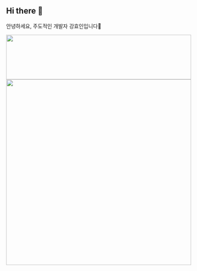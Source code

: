 ## Hi there 👋
안녕하세요, 주도적인 개발자 강효인입니다🌱

<!--
**hyoinkang/hyoinkang** is a ✨ _special_ ✨ repository because its `README.md` (this file) appears on your GitHub profile.

Here are some ideas to get you started:

- 🔭 I’m currently working on ...
- 🌱 I’m currently learning ...
- 👯 I’m looking to collaborate on ...
- 🤔 I’m looking for help with ...
- 💬 Ask me about ...
- 📫 How to reach me: ...
- 😄 Pronouns: ...
- ⚡ Fun fact: ...
-->
<a href="https://github.com/devxb/gitanimals">
  <img src="https://render.gitanimals.org/lines/hyoinkang?pet-id=1" width="500" height="120"/>
  <img src="https://github-readme-stats.vercel.app/api?username=hyoinkang" width="500"/>
</a>
